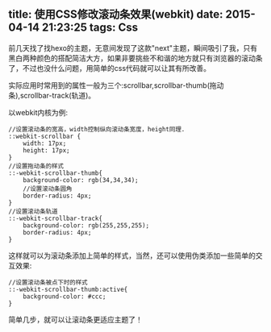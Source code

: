 title: 使用CSS修改滚动条效果(webkit)
date: 2015-04-14 21:23:25
tags: Css
---

前几天找了找hexo的主题，无意间发现了这款"next"主题，瞬间吸引了我，只有黑白两种颜色的搭配简洁大方，如果非要挑些不和谐的地方就只有浏览器的滚动条了，不过也没什么问题，用简单的css代码就可以让其有所改善。<!-- more -->

实际应用时常用到的属性一般为三个:scrollbar,scrollbar-thumb(拖动条),scrollbar-track(轨道)。

以webkit内核为例:

	//设置滚动条的宽高，width控制纵向滚动条宽度，height同理.
	::webkit-scrollbar {
		width: 17px; 
		height: 17px;
	}
	//设置拖动条的样式
	::-webkit-scrollbar-thumb{
		background-color: rgb(34,34,34);
		//设置滚动条圆角
		border-radius: 4px; 
	}
	//设置滚动条轨道
	::-webkit-scrollbar-track{
		background-color: rgb(255,255,255);
		border-radius: 4px;
	}

这样就可以为滚动条添加上简单的样式，当然，还可以使用伪类添加一些简单的交互效果:

	//设置滚动条被点下时的样式
	::-webkit-scrollbar-thumb:active{
		background-color: #ccc;
	}

简单几步，就可以让滚动条更适应主题了！